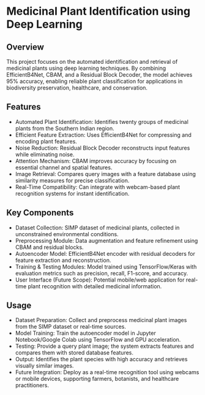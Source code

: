 # Medicinal Plant Identification using Deep Learning
## Overview
This project focuses on the automated identification and retrieval of medicinal plants using deep learning techniques. By combining EfficientB4Net, CBAM, and a Residual Block Decoder, the model achieves 95% accuracy, enabling reliable plant classification for applications in biodiversity preservation, healthcare, and conservation.

## Features
  - Automated Plant Identification: Identifies twenty groups of medicinal plants from the Southern Indian region.
  - Efficient Feature Extraction: Uses EfficientB4Net for compressing and encoding plant features.
  - Noise Reduction: Residual Block Decoder reconstructs input features while eliminating noise.
  - Attention Mechanism: CBAM improves accuracy by focusing on essential channel and spatial features.
  - Image Retrieval: Compares query images with a feature database using similarity measures for precise classification.
  - Real-Time Compatibility: Can integrate with webcam-based plant recognition systems for instant identification.

## Key Components
  - Dataset Collection: SIMP dataset of medicinal plants, collected in unconstrained environmental conditions.
  - Preprocessing Module: Data augmentation and feature refinement using CBAM and residual blocks.
  - Autoencoder Model: EfficientB4Net encoder with residual decoders for feature extraction and reconstruction.
  - Training & Testing Modules: Model trained using TensorFlow/Keras with evaluation metrics such as precision, recall, F1-score, and accuracy.
  - User Interface (Future Scope): Potential mobile/web application for real-time plant recognition with detailed medicinal information.

## Usage
  - Dataset Preparation: Collect and preprocess medicinal plant images from the SIMP dataset or real-time sources.
  - Model Training: Train the autoencoder model in Jupyter Notebook/Google Colab using TensorFlow and GPU acceleration.
  - Testing: Provide a query plant image; the system extracts features and compares them with stored database features.
  - Output: Identifies the plant species with high accuracy and retrieves visually similar images.
  - Future Integration: Deploy as a real-time recognition tool using webcams or mobile devices, supporting farmers, botanists, and healthcare practitioners.

